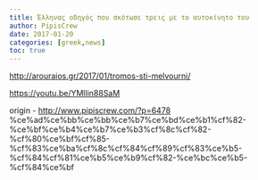 ```yaml
---
title: Έλληνας οδηγός που σκότωσε τρεις με το αυτοκίνητο του
author: PipisCrew
date: 2017-01-20
categories: [greek,news]
toc: true
---
```


http://arouraios.gr/2017/01/tromos-sti-melvourni/

https://youtu.be/YMllin88SaM

origin - http://www.pipiscrew.com/?p=6478 %ce%ad%ce%bb%ce%bb%ce%b7%ce%bd%ce%b1%cf%82-%ce%bf%ce%b4%ce%b7%ce%b3%cf%8c%cf%82-%cf%80%ce%bf%cf%85-%cf%83%ce%ba%cf%8c%cf%84%cf%89%cf%83%ce%b5-%cf%84%cf%81%ce%b5%ce%b9%cf%82-%ce%bc%ce%b5-%cf%84%ce%bf